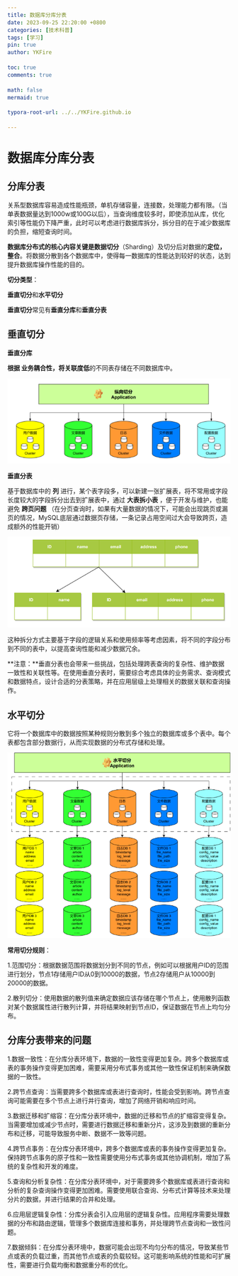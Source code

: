 ```yaml
---
title: 数据库分库分表
date: 2023-09-25 22:20:00 +0800
categories: [技术科普]
tags: [学习]
pin: true
author: YKFire

toc: true
comments: true

math: false
mermaid: true

typora-root-url: ../../YKFire.github.io

---
```


# 数据库分库分表 

## **分库分表**

关系型数据库容易造成性能瓶颈，单机存储容量，连接数，处理能力都有限。（当单表数据量达到1000w或100G以后），当查询维度较多时，即使添加从库，优化索引等性能仍下降严重，此时可以考虑进行数据库拆分，拆分目的在于减少数据库的负担，缩短查询时间。

**数据库分布式的核心内容关键是数据切分**（Sharding）及切分后对数据的**定位，整合**。将数据分散到各个数据库中，使得每一数据库的性能达到较好的状态，达到提升数据库操作性能的目的。

**切分类型**：

**垂直切分**和**水平切分**

**垂直切分**常见有**垂直分库**和**垂直分表**



## 垂直切分

**垂直分库**

**根据 业务耦合性，**将**关联度低**的不同表存储在不同数据库中。

![image-20231011222714916](/assets/blog_res/2023-09-25-DataBaseSplit.assets/image-20231011222714916.png)

**垂直分表**

基于数据库中的 **列** 进行，某个表字段多，可以新建一张扩展表，将不常用或字段长度较大的字段拆分出去到扩展表中，通过 **大表拆小表** ，便于开发与维护，也能避免 **跨页问题** （在分页查询时，如果有大量数据的情况下，可能会出现跳页或漏页的情况，MySQL底层通过数据页存储，一条记录占用空间过大会导致跨页，造成额外的性能开销）

![image-20231011222807015](/assets/blog_res/2023-09-25-DataBaseSplit.assets/image-20231011222807015.png)

这种拆分方式主要基于字段的逻辑关系和使用频率等考虑因素，将不同的字段分布到不同的表中，以提高查询性能和减少数据冗余。

**注意：**垂直分表也会带来一些挑战，包括处理跨表查询的复杂性、维护数据一致性和关联性等。在使用垂直分表时，需要综合考虑具体的业务需求、查询模式和数据特点，设计合适的分表策略，并在应用层级上处理相关的数据关联和查询操作。



## **水平切分**

它将一个数据库中的数据按照某种规则分散到多个独立的数据库或多个表中。每个表都包含部分数据行，从而实现数据的分布式存储和处理。

![image-20231011224953438](/assets/blog_res/2023-09-25-DataBaseSplit.assets/image-20231011224953438.png)

**常用切分规则**：

1.范围切分：根据数据范围将数据划分到不同的节点，例如可以根据用户ID的范围进行划分，节点1存储用户ID从0到10000的数据，节点2存储用户从10000到20000的数据。

2.散列切分：使用数据的散列值来确定数据应该存储在哪个节点上，使用散列函数对某个数据属性进行散列计算，并将结果映射到节点ID，保证数据在节点上均匀分布。



## 分库分表带来的问题

1.数据一致性：在分库分表环境下，数据的一致性变得更加复杂。跨多个数据库或表的事务操作变得更加困难，需要采用分布式事务或其他一致性保证机制来确保数据的一致性。

2.跨节点查询：当需要跨多个数据库或表进行查询时，性能会受到影响。跨节点查询可能需要在多个节点上进行并行查询，增加了网络开销和响应时间。

3.数据迁移和扩缩容：在分库分表环境中，数据的迁移和节点的扩缩容变得复杂。当需要增加或减少节点时，需要进行数据迁移和重新分片，这涉及到数据的重新分布和迁移，可能导致服务中断、数据不一致等问题。

4.跨节点事务：在分库分表环境中，跨多个数据库或表的事务操作变得更加复杂。保持跨节点事务的原子性和一致性需要使用分布式事务或其他协调机制，增加了系统的复杂性和开发的难度。

5.查询和分析复杂性：在分库分表环境中，对于需要跨多个数据库或表进行查询和分析的复杂查询操作变得更加困难。需要使用联合查询、分布式计算等技术来处理分片的数据，并进行结果的合并和处理。

6.应用层逻辑复杂性：分库分表会引入应用层的逻辑复杂性。应用程序需要处理数据的分布和路由逻辑，管理多个数据库连接和事务，并处理跨节点查询和一致性问题。

7.数据倾斜：在分库分表环境中，数据可能会出现不均匀分布的情况，导致某些节点或表的负载过重，而其他节点或表的负载较轻。这可能影响系统的性能和可扩展性，需要进行负载均衡和数据重分布的优化。
